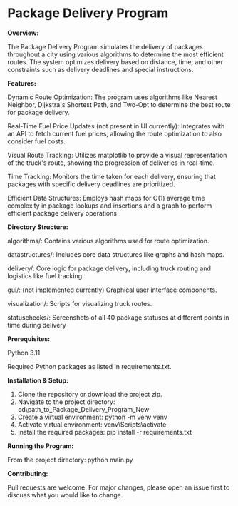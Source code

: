 # **Package Delivery Program**

**Overview:**

The Package Delivery Program simulates the delivery of packages throughout a city
using various algorithms to determine the most efficient routes.
The system optimizes delivery based on distance, time,
and other constraints such as delivery deadlines and special instructions.

**Features:**

Dynamic Route Optimization: The program uses algorithms like Nearest Neighbor, Dijkstra's Shortest Path, and Two-Opt to
determine the best route for package delivery.

Real-Time Fuel Price Updates (not present in UI currently): Integrates with an API to fetch current fuel prices,
allowing the route optimization to also consider fuel costs.

Visual Route Tracking: Utilizes matplotlib to provide a visual representation of the truck's route,
showing the progression of deliveries in real-time.

Time Tracking: Monitors the time taken for each delivery,
ensuring that packages with specific delivery deadlines are prioritized.

Efficient Data Structures: Employs hash maps for O(1)
average time complexity in package lookups and insertions and a graph to perform efficient package delivery operations

**Directory Structure:**

algorithms/: Contains various algorithms used for route optimization.

datastructures/: Includes core data structures like graphs and hash maps.

delivery/: Core logic for package delivery, including truck routing and logistics like fuel tracking.

gui/: (not implemented currently) Graphical user interface components.

visualization/: Scripts for visualizing truck routes.

statuschecks/: Screenshots of all 40 package statuses at different points in time during delivery

**Prerequisites:**

Python 3.11

Required Python packages as listed in requirements.txt.

**Installation & Setup:**

1. Clone the repository or download the project zip.
2. Navigate to the project directory: cd\path_to_Package_Delivery_Program_New
3. Create a virtual environment: python -m venv venv
4. Activate virtual environment: venv\Scripts\activate
5. Install the required packages: pip install -r requirements.txt

**Running the Program:**

From the project directory: python main.py

**Contributing:**

Pull requests are welcome. For major changes, please open an issue first to discuss what you would like to change.